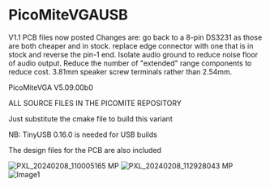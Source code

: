 # PicoMiteVGAUSB

V1.1 PCB files now posted
Changes are:
go back to a 8-pin DS3231 as those are both cheaper and in stock. 
replace edge connector with one that is in stock and reverse the pin-1 end. 
Isolate audio ground to reduce noise floor of audio output. 
Reduce the number of "extended" range components to reduce cost. 
3.81mm speaker screw terminals rather than 2.54mm.



PicoMiteVGA V5.09.00b0<p>

ALL SOURCE FILES IN THE PICOMITE REPOSITORY<p>
Just substitute the cmake file to build this variant<p>
NB: TinyUSB 0.16.0 is needed for USB builds<p>

The design files for the PCB are also included

![PXL_20240208_110005165 MP](https://github.com/UKTailwind/PicoMiteVGAUSB/assets/54285187/0c338f51-08fd-4a65-96e7-bcec139dcd60)
![PXL_20240208_112928043 MP](https://github.com/UKTailwind/PicoMiteVGAUSB/assets/54285187/946a02b0-30a1-4bc7-b80c-67f5ca770f86)
![Image1](https://github.com/UKTailwind/PicoMiteVGAUSB/assets/54285187/e6fa3de6-08d4-4241-a0d1-6b0b94ffd935)

